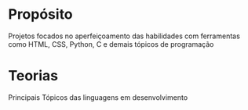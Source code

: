 # Propósito
Projetos focados no aperfeiçoamento das habilidades com ferramentas como HTML, CSS, Python, C e demais tópicos de programação

# Teorias
Principais Tópicos das linguagens em desenvolvimento